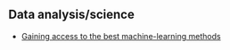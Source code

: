 ## Data analysis/science

* [Gaining access to the best machine-learning methods](http://radar.oreilly.com/2013/09/gaining-access-to-the-best-machine-learning-methods.html)